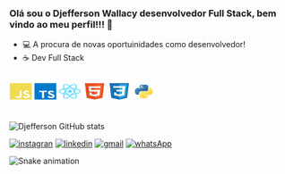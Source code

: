 ### Olá sou o Djefferson Wallacy desenvolvedor Full Stack, bem vindo ao meu perfil!!! 👋

- 💻 A procura de novas oportuinidades como desenvolvedor! 
- ☕ Dev Full Stack

<div style="display: inline_block"><br>
  <img align="center" alt="Js" height="30" width="40" src="https://raw.githubusercontent.com/devicons/devicon/master/icons/javascript/javascript-plain.svg">
  <img align="center" alt="Ts" height="30" width="40" src="https://raw.githubusercontent.com/devicons/devicon/master/icons/typescript/typescript-plain.svg">
  <img align="center" alt="React" height="30" width="40" src="https://raw.githubusercontent.com/devicons/devicon/master/icons/react/react-original.svg">
  <img align="center" alt="HTML" height="30" width="40" src="https://raw.githubusercontent.com/devicons/devicon/master/icons/html5/html5-original.svg">
  <img align="center" alt="CSS" height="30" width="40" src="https://raw.githubusercontent.com/devicons/devicon/master/icons/css3/css3-original.svg">
  <img align="center" alt="Python" height="30" width="40" src="https://raw.githubusercontent.com/devicons/devicon/master/icons/python/python-original.svg">
</div>

#

![Djefferson GitHub stats](https://github-readme-stats.vercel.app/api?username=Djefferson99&sh_icons=true&theme=dracula)

[![instagran](https://img.shields.io/badge/Instagram-E4405F?style=for-the-badge&logo=instagram&logoColor=white)](https://www.instagram.com/djeff.wallacy/)
[![linkedin](https://img.shields.io/badge/LinkedIn-0077B5?style=for-the-badge&logo=linkedin&logoColor=white)](https://www.linkedin.com/in/djefferson-wallacy-4660a5246/)
[![gmail](https://img.shields.io/badge/Gmail-D14836?style=for-the-badge&logo=gmail&logoColor=white)](mailto:djeff.walla99@gmail.com)
[![whatsApp](https://img.shields.io/badge/WhatsApp-25D366?style=for-the-badge&logo=whatsapp&logoColor=white)](https://api.whatsapp.com/send?phone=+55+(11)96372-6508&text=Ol%C3%A1%2C%20venho%20por%20meio%20do%20seu%20portf%C3%B3lio%20na%20internet%2C%20gostaria%20de%20conhecer%20melhor%20seus%20servi%C3%A7os)

![Snake animation](https://github.com/Djefferson99/Djefferson99/blob/output/github-contribution-grid-snake.svg)
